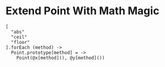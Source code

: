 Extend Point With Math Magic
============================

    [
      "abs"
      "ceil"
      "floor"
    ].forEach (method) ->
      Point.prototype[method] = ->
        Point(@x[method](), @y[method]())
